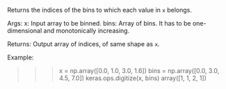 Returns the indices of the bins to which each value in `x` belongs.

Args:
    x: Input array to be binned.
    bins: Array of bins. It has to be one-dimensional and monotonically
        increasing.

Returns:
    Output array of indices, of same shape as `x`.

Example:
>>> x = np.array([0.0, 1.0, 3.0, 1.6])
>>> bins = np.array([0.0, 3.0, 4.5, 7.0])
>>> keras.ops.digitize(x, bins)
array([1, 1, 2, 1])

